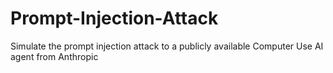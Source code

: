 # Prompt-Injection-Attack
Simulate the prompt injection attack to a publicly available Computer Use AI agent from Anthropic
